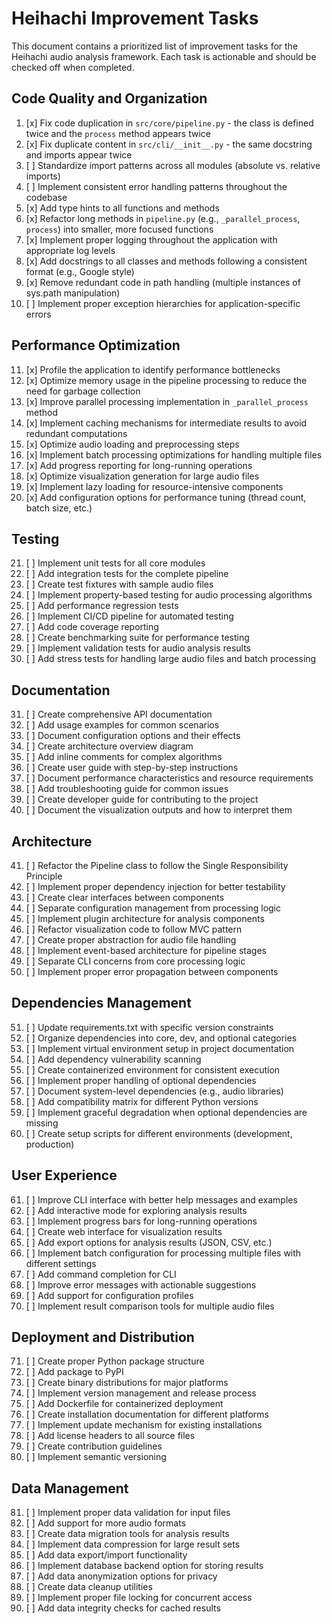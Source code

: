 # Heihachi Improvement Tasks

This document contains a prioritized list of improvement tasks for the Heihachi audio analysis framework. Each task is actionable and should be checked off when completed.

## Code Quality and Organization

1. [x] Fix code duplication in `src/core/pipeline.py` - the class is defined twice and the `process` method appears twice
2. [x] Fix duplicate content in `src/cli/__init__.py` - the same docstring and imports appear twice
3. [ ] Standardize import patterns across all modules (absolute vs. relative imports)
4. [ ] Implement consistent error handling patterns throughout the codebase
5. [x] Add type hints to all functions and methods
6. [x] Refactor long methods in `pipeline.py` (e.g., `_parallel_process`, `process`) into smaller, more focused functions
7. [x] Implement proper logging throughout the application with appropriate log levels
8. [x] Add docstrings to all classes and methods following a consistent format (e.g., Google style)
9. [x] Remove redundant code in path handling (multiple instances of sys.path manipulation)
10. [ ] Implement proper exception hierarchies for application-specific errors

## Performance Optimization

11. [x] Profile the application to identify performance bottlenecks
12. [x] Optimize memory usage in the pipeline processing to reduce the need for garbage collection
13. [x] Improve parallel processing implementation in `_parallel_process` method
14. [x] Implement caching mechanisms for intermediate results to avoid redundant computations
15. [x] Optimize audio loading and preprocessing steps
16. [x] Implement batch processing optimizations for handling multiple files
17. [x] Add progress reporting for long-running operations
18. [x] Optimize visualization generation for large audio files
19. [x] Implement lazy loading for resource-intensive components
20. [x] Add configuration options for performance tuning (thread count, batch size, etc.)

## Testing

21. [ ] Implement unit tests for all core modules
22. [ ] Add integration tests for the complete pipeline
23. [ ] Create test fixtures with sample audio files
24. [ ] Implement property-based testing for audio processing algorithms
25. [ ] Add performance regression tests
26. [ ] Implement CI/CD pipeline for automated testing
27. [ ] Add code coverage reporting
28. [ ] Create benchmarking suite for performance testing
29. [ ] Implement validation tests for audio analysis results
30. [ ] Add stress tests for handling large audio files and batch processing

## Documentation

31. [ ] Create comprehensive API documentation
32. [ ] Add usage examples for common scenarios
33. [ ] Document configuration options and their effects
34. [ ] Create architecture overview diagram
35. [ ] Add inline comments for complex algorithms
36. [ ] Create user guide with step-by-step instructions
37. [ ] Document performance characteristics and resource requirements
38. [ ] Add troubleshooting guide for common issues
39. [ ] Create developer guide for contributing to the project
40. [ ] Document the visualization outputs and how to interpret them

## Architecture

41. [ ] Refactor the Pipeline class to follow the Single Responsibility Principle
42. [ ] Implement proper dependency injection for better testability
43. [ ] Create clear interfaces between components
44. [ ] Separate configuration management from processing logic
45. [ ] Implement plugin architecture for analysis components
46. [ ] Refactor visualization code to follow MVC pattern
47. [ ] Create proper abstraction for audio file handling
48. [ ] Implement event-based architecture for pipeline stages
49. [ ] Separate CLI concerns from core processing logic
50. [ ] Implement proper error propagation between components

## Dependencies Management

51. [ ] Update requirements.txt with specific version constraints
52. [ ] Organize dependencies into core, dev, and optional categories
53. [ ] Implement virtual environment setup in project documentation
54. [ ] Add dependency vulnerability scanning
55. [ ] Create containerized environment for consistent execution
56. [ ] Implement proper handling of optional dependencies
57. [ ] Document system-level dependencies (e.g., audio libraries)
58. [ ] Add compatibility matrix for different Python versions
59. [ ] Implement graceful degradation when optional dependencies are missing
60. [ ] Create setup scripts for different environments (development, production)

## User Experience

61. [ ] Improve CLI interface with better help messages and examples
62. [ ] Add interactive mode for exploring analysis results
63. [ ] Implement progress bars for long-running operations
64. [ ] Create web interface for visualization results
65. [ ] Add export options for analysis results (JSON, CSV, etc.)
66. [ ] Implement batch configuration for processing multiple files with different settings
67. [ ] Add command completion for CLI
68. [ ] Improve error messages with actionable suggestions
69. [ ] Add support for configuration profiles
70. [ ] Implement result comparison tools for multiple audio files

## Deployment and Distribution

71. [ ] Create proper Python package structure
72. [ ] Add package to PyPI
73. [ ] Create binary distributions for major platforms
74. [ ] Implement version management and release process
75. [ ] Add Dockerfile for containerized deployment
76. [ ] Create installation documentation for different platforms
77. [ ] Implement update mechanism for existing installations
78. [ ] Add license headers to all source files
79. [ ] Create contribution guidelines
80. [ ] Implement semantic versioning

## Data Management

81. [ ] Implement proper data validation for input files
82. [ ] Add support for more audio formats
83. [ ] Create data migration tools for analysis results
84. [ ] Implement data compression for large result sets
85. [ ] Add data export/import functionality
86. [ ] Implement database backend option for storing results
87. [ ] Add data anonymization options for privacy
88. [ ] Create data cleanup utilities
89. [ ] Implement proper file locking for concurrent access
90. [ ] Add data integrity checks for cached results